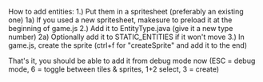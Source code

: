 How to add entities:
1.) Put them in a spritesheet (preferably an existing one)
	1a) If you used a new spritesheet, makesure to preload it at the beginning of game.js
2.) Add it to EntityType.java (give it a new type  number)
	2a) Optionally add it to STATIC_ENTITIES if it won't move
3.) In game.js, create the sprite (ctrl+f for "createSprite" and add it to the end)

That's it, you should be able to add it from debug mode now
(ESC = debug mode, 6 = toggle between tiles & sprites, 1+2 select, 3 = create)